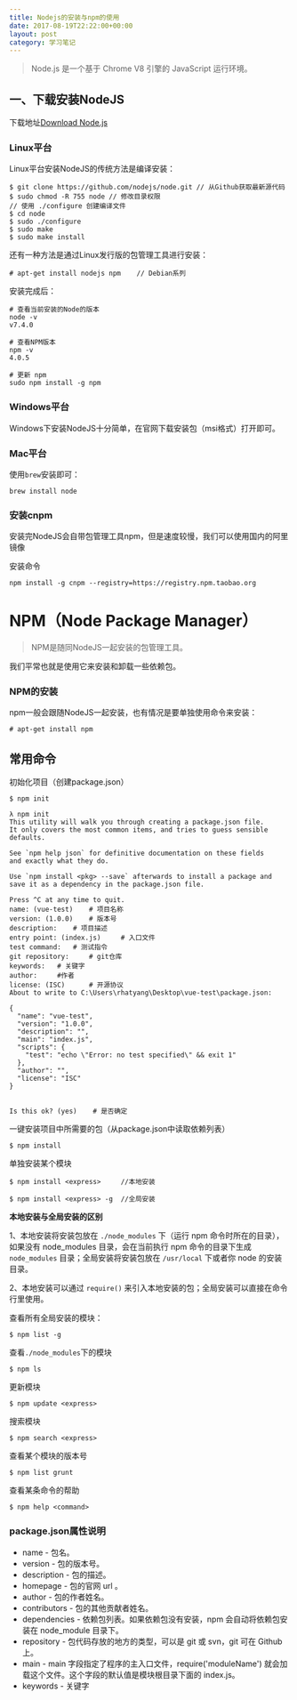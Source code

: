 ```yaml
---
title: Nodejs的安装与npm的使用
date: 2017-08-19T22:22:00+00:00
layout: post
category: 学习笔记
---
```


> Node.js 是一个基于 Chrome V8 引擎的 JavaScript 运行环境。

## 一、下载安装NodeJS

下载地址[Download Node.js](https://nodejs.org/en/download/)

### Linux平台

Linux平台安装NodeJS的传统方法是编译安装：

```
$ git clone https://github.com/nodejs/node.git // 从Github获取最新源代码
$ sudo chmod -R 755 node // 修改目录权限
// 使用 ./configure 创建编译文件
$ cd node
$ sudo ./configure
$ sudo make
$ sudo make install
```

还有一种方法是通过Linux发行版的包管理工具进行安装：

```
# apt-get install nodejs npm    // Debian系列
```

安装完成后：

```
# 查看当前安装的Node的版本 
node -v 
v7.4.0

# 查看NPM版本
npm -v
4.0.5

# 更新 npm
sudo npm install -g npm
```

### Windows平台

Windows下安装NodeJS十分简单，在官网下载安装包（msi格式）打开即可。

### Mac平台

使用`brew`安装即可：

```
brew install node
```

### 安装cnpm

安装完NodeJS会自带包管理工具npm，但是速度较慢，我们可以使用国内的阿里镜像

安装命令

```
npm install -g cnpm --registry=https://registry.npm.taobao.org
```

# NPM（Node Package Manager）

> NPM是随同NodeJS一起安装的包管理工具。

我们平常也就是使用它来安装和卸载一些依赖包。

### NPM的安装

npm一般会跟随NodeJS一起安装，也有情况是要单独使用命令来安装：

```
# apt-get install npm
```

## 常用命令


初始化项目（创建package.json）

```
$ npm init
```

```
λ npm init
This utility will walk you through creating a package.json file.
It only covers the most common items, and tries to guess sensible defaults.

See `npm help json` for definitive documentation on these fields
and exactly what they do.

Use `npm install <pkg> --save` afterwards to install a package and
save it as a dependency in the package.json file.

Press ^C at any time to quit.
name: (vue-test)    # 项目名称
version: (1.0.0)    # 版本号
description:    # 项目描述
entry point: (index.js)     # 入口文件
test command:   # 测试指令
git repository:     # git仓库
keywords:   # 关键字
author:     #作者
license: (ISC)      # 开源协议
About to write to C:\Users\rhatyang\Desktop\vue-test\package.json:

{
  "name": "vue-test",
  "version": "1.0.0",
  "description": "",
  "main": "index.js",
  "scripts": {
    "test": "echo \"Error: no test specified\" && exit 1"
  },
  "author": "",
  "license": "ISC"
}


Is this ok? (yes)    # 是否确定
```


一键安装项目中所需要的包（从package.json中读取依赖列表）

```
$ npm install
```

单独安装某个模块

```
$ npm install <express>     //本地安装

$ npm install <express> -g  //全局安装
```

**本地安装与全局安装的区别**

1、本地安装将安装包放在 `./node_modules` 下（运行 npm 命令时所在的目录），如果没有 node_modules 目录，会在当前执行 npm 命令的目录下生成 `node_modules` 目录；全局安装将安装包放在 `/usr/local` 下或者你 node 的安装目录。

2、本地安装可以通过 `require()` 来引入本地安装的包；全局安装可以直接在命令行里使用。

查看所有全局安装的模块：

```
$ npm list -g
```

查看`./node_modules`下的模块

```
$ npm ls

```

更新模块

```
$ npm update <express>
```

搜索模块

```
$ npm search <express>
```

查看某个模块的版本号

```
$ npm list grunt
```

查看某条命令的帮助

```
$ npm help <command> 
```

### package.json属性说明

- name - 包名。
- version - 包的版本号。
- description - 包的描述。
- homepage - 包的官网 url 。
- author - 包的作者姓名。
- contributors - 包的其他贡献者姓名。
- dependencies - 依赖包列表。如果依赖包没有安装，npm 会自动将依赖包安装在 node_module 目录下。
- repository - 包代码存放的地方的类型，可以是 git 或 svn，git 可在 Github 上。
- main - main 字段指定了程序的主入口文件，require('moduleName') 就会加载这个文件。这个字段的默认值是模块根目录下面的 index.js。
- keywords - 关键字
